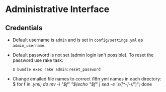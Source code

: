 Administrative Interface
========================

Credentials
-----------

* Default username is `admin` and is set in `config/settings.yml` as
  `admin_username`.

* Default password is not set (admin login isn't possible). To reset the
  password use rake task:

      $ bundle exec rake admin:reset_password

* Change emailed file names to correct i18n yml names in each directory:
      $ for f in *.yml; do mv -i "$f" "$(echo "$f" | sed -e 's/[^-]*-//')"; done

